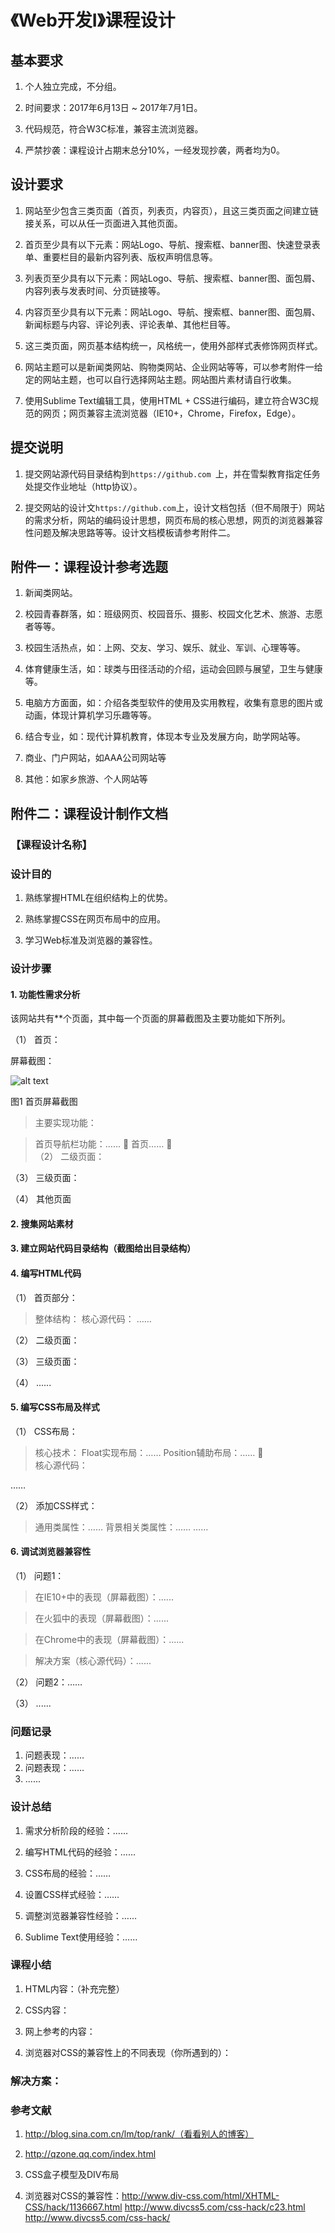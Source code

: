# 《Web开发Ⅰ》课程设计

## 基本要求

1.	个人独立完成，不分组。

2.	时间要求：2017年6月13日 ~ 2017年7月1日。

3.	代码规范，符合W3C标准，兼容主流浏览器。

4.	严禁抄袭：课程设计占期末总分10%，一经发现抄袭，两者均为0。

## 设计要求

1.	网站至少包含三类页面（首页，列表页，内容页），且这三类页面之间建立链接关系，可以从任一页面进入其他页面。

2.	首页至少具有以下元素：网站Logo、导航、搜索框、banner图、快速登录表单、重要栏目的最新内容列表、版权声明信息等。

3.	列表页至少具有以下元素：网站Logo、导航、搜索框、banner图、面包屑、内容列表与发表时间、分页链接等。

4.	内容页至少具有以下元素：网站Logo、导航、搜索框、banner图、面包屑、新闻标题与内容、评论列表、评论表单、其他栏目等。

5.	这三类页面，网页基本结构统一，风格统一，使用外部样式表修饰网页样式。

6.	网站主题可以是新闻类网站、购物类网站、企业网站等等，可以参考附件一给定的网站主题，也可以自行选择网站主题。网站图片素材请自行收集。

7.	使用Sublime Text编辑工具，使用HTML + CSS进行编码，建立符合W3C规范的网页；网页兼容主流浏览器（IE10+，Chrome，Firefox，Edge）。

## 提交说明

1.	提交网站源代码目录结构到`https://github.com `上，并在雪梨教育指定任务处提交作业地址（http协议）。

2.	提交网站的设计文`https://github.com`上，设计文档包括（但不局限于）网站的需求分析，网站的编码设计思想，网页布局的核心思想，网页的浏览器兼容性问题及解决思路等等。设计文档模板请参考附件二。
 
## 附件一：课程设计参考选题

1.	新闻类网站。

2.	校园青春群落，如：班级网页、校园音乐、摄影、校园文化艺术、旅游、志愿者等等。

3.	校园生活热点，如：上网、交友、学习、娱乐、就业、军训、心理等等。

4.	体育健康生活，如：球类与田径活动的介绍，运动会回顾与展望，卫生与健康等。

5.	电脑方方面面，如：介绍各类型软件的使用及实用教程，收集有意思的图片或动画，体现计算机学习乐趣等等。

6.	结合专业，如：现代计算机教育，体现本专业及发展方向，助学网站等。

7.	商业、门户网站，如AAA公司网站等

8.	其他：如家乡旅游、个人网站等

## 附件二：课程设计制作文档

### 【课程设计名称】

### 设计目的

1.	熟练掌握HTML在组织结构上的优势。

2.	熟练掌握CSS在网页布局中的应用。

3.	学习Web标准及浏览器的兼容性。

### 设计步骤

#### 1.	功能性需求分析

该网站共有**个页面，其中每一个页面的屏幕截图及主要功能如下所列。

（1）	首页：

屏幕截图：

  ![alt text](resource/images/001.png "Title")
  
图1 首页屏幕截图

>主要实现功能：

>首页导航栏功能：……
  	
>首页……
	
（2）	二级页面：

（3）	三级页面：

（4）	其他页面

#### 2.	搜集网站素材

#### 3.	建立网站代码目录结构（截图给出目录结构）

#### 4.	编写HTML代码

（1）	首页部分：

>整体结构： 
>核心源代码：
>……

（2）	二级页面：

（3）	三级页面：

（4）	......

#### 5.	编写CSS布局及样式

（1）	CSS布局：

>核心技术：
>Float实现布局：……
>Position辅助布局：……
	 
核心源代码：

……

（2）	添加CSS样式：
>通用类属性：……
>背景相关类属性：……
>……

#### 6.	调试浏览器兼容性

（1）	问题1：

>在IE10+中的表现（屏幕截图）：......

>在火狐中的表现（屏幕截图）：......

>在Chrome中的表现（屏幕截图）：......

>解决方案（核心源代码）：......

（2）	问题2：……

（3）	......

### 问题记录

1.	问题表现：……
2.	问题表现：……
3.	......

### 设计总结

1.	需求分析阶段的经验：……

2.	编写HTML代码的经验：……

3.	CSS布局的经验：……

4.	设置CSS样式经验：……

5.	调整浏览器兼容性经验：……

6.	Sublime Text使用经验：……

### 课程小结	

1.	HTML内容：（补充完整）

2.	CSS内容：

3.	网上参考的内容：

4.	浏览器对CSS的兼容性上的不同表现（你所遇到的）：

### 解决方案：

### 参考文献

1.	http://blog.sina.com.cn/lm/top/rank/（看看别人的博客）

2.	http://qzone.qq.com/index.html

3.	CSS盒子模型及DIV布局

4.	浏览器对CSS的兼容性：http://www.div-css.com/html/XHTML-CSS/hack/1136667.html
http://www.divcss5.com/css-hack/c23.html
http://www.divcss5.com/css-hack/

